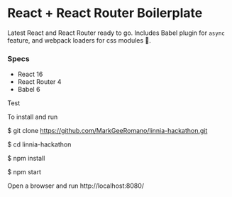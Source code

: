 # React + React Router Boilerplate
Latest React and React Router ready to go. Includes Babel plugin for `async` feature, and webpack loaders for css modules 🎨.

### Specs
* React 16
* React Router 4
* Babel 6

Test


To install and run

$ git clone https://github.com/MarkGeeRomano/linnia-hackathon.git

$ cd linnia-hackathon

$ npm install

$ npm start

Open a browser and run http://localhost:8080/



